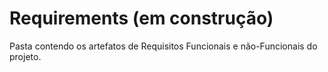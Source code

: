 # Requirements (em construção)

Pasta contendo os artefatos de Requisitos Funcionais e não-Funcionais do projeto.